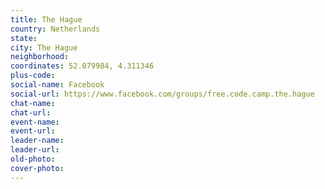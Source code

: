 ```yaml
---
title: The Hague
country: Netherlands
state: 
city: The Hague
neighborhood: 
coordinates: 52.079984, 4.311346
plus-code:
social-name: Facebook
social-url: https://www.facebook.com/groups/free.code.camp.the.hague
chat-name:
chat-url:
event-name:
event-url:
leader-name:
leader-url:
old-photo: 
cover-photo:
---
```

